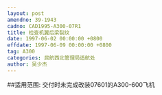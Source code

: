 ```yaml
---
layout: post
amendno: 39-1943
cadno: CAD1995-A300-07R1
title: 检查机翼后梁裂纹
date: 1997-06-02 00:00:00 +0800
effdate: 1997-06-09 00:00:00 +0800
tag: A300
categories: 民航西北管理局适航处
author: 吴少杰
---
```


##适用范围:
交付时未完成改装07601的A300-600飞机

